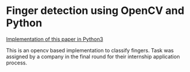 # Finger detection using OpenCV and Python
[Implementation of this paper in Python3](https://dl.acm.org/citation.cfm?id=1651954)

This is an opencv based implementation to classify fingers. Task was assigned by a company in the final round for their internship application process.
